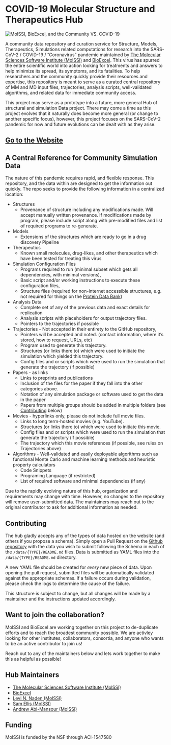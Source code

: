 # COVID-19 Molecular Structure and Therapeutics Hub

![MolSSI, BioExcel, and the Community VS. COVID-19](repo_management/MolSSI-BioExcel-covid.png "MolSSI, BioExcel, and the Community VS. COVID-19")

A community data repository and curation service for Structure, Models, Therapeutics, Simulations 
related computations for research into the SARS-CoV-2 / COVID-19 / ”Coronavirus” pandemic maintained 
by [The Molecular Sciences Software Institute (MolSSI)](https://molssi.org) and 
[BioExcel](https://bioexcel.eu/). 
This virus has spurred the entire scientific world into action looking for treatments and answers to 
help minimize its spread, its symptoms, and its fatalities. 
To help researchers and the community quickly provide their resources and expertise, 
this repository is meant to serve as a curated central repository of MM and MD input files, 
trajectories, analysis scripts, well-validated algorithms, and related data for immediate community 
access.

This project may serve as a prototype into a future, more general Hub of structural and simulation Data 
project. There may come a time as this project evolves that it naturally does become more general (or 
change to another specific focus), however, this project focuses on the SARS-CoV-2 pandemic for now and 
future evolutions can be dealt with as they arise. 

## [Go to the Website](https://covid.molssi.org/)

## A Central Reference for Community Simulation Data

The nature of this pandemic requires rapid, and flexible response. This repository, and the data 
within are designed to get the information out quickly. The repo seeks to provide the following information
in a centralized location:

* Structures
    * Provenance of structure including any modifications made. Will accept manually written provenance. 
      If modifications made by program, please include script along with pre-modified files and list of required 
      programs to re-generate.
* Models
    * Extensions of the structures which are ready to go in a drug discovery Pipeline
* Therapeutics
    * Known small molecules, drug-likes, and other therapeutics which have been tested for treating this virus
* Simulation Configuration Files
    * Programs required to run (minimal subset which gets all dependencies, with minimal versions), 
    * Basic script and/or working instructions to execute these configuration files, 
    * Structure files (required for non-internet accessible structures, e.g. not required for things on the 
      [Protein Data Bank](https://www.rcsb.org/))
* Analysis Data 
    * Complete set of any of the previous data and exact details for replication
    * Analysis scripts with placeholders for output trajectory files.
    * Pointers to the trajectories if possible
* Trajectories - Not accepted in their entirety to the GitHub repository, 
    * Pointers will be accepted and noted. (contact information, where it’s stored, how to request, URLs, etc)
    * Program used to generate this trajectory.
    * Structures (or links there to) which were used to initiate the simulation which yielded this trajectory.
    * Config files and or scripts which were used to run the simulation that generate the trajectory (if possible)
* Papers - as links
    * Links to preprints and publications
    * Inclusion of the files for the paper if they fall into the other categories above.
    * Notation of any simulation package or software used to get the data in the paper
    * Papers from multiple groups should be added in multiple folders (see [Contributing](#contributing) below)
* Movies - hyperlinks only, please do not include full movie files.
    * Links to long term-hosted movies (e.g. YouTube).
    * Structures (or links there to) which were used to initiate this movie.
    * Config files and or scripts which were used to run the simulation that generate the trajectory (if possible)
    * The trajectory which this movie references (if possible, see rules on Trajectories above)
* Algorithms - Well-validated and easily deployable algorithms such as functional Monte Carlo and machine learning methods and heuristic property calculators
    * Code Snippets
    * Programing Language (if restricted)
    * List of required software and minimal dependencies (if any)

Due to the rapidly evolving nature of this hub, organization and requirements may change with time. However, 
no changes to the repository will remove user-submitted data. The maintainers may reach out to the original 
contributor to ask for additional information as needed.  
 

## Contributing

The hub gladly accepts any of the types of data hosted on the website (and others if you propose a schema). 
Simply open a Pull Request on the [Github repository](https://github.com/MolSSI/covid) with the data you wish to submit following the Schema in each of the `/data/{TYPE}/README.md` files.
Data is submitted as YAML files into the `/data/{TYPE}/README.md` directory.

A new YAML file should be created for *every* new piece of data.
Upon opening the pull request, submitted files will be automatically validated against the appropriate schemas. If a failure occurs during validation, please check the logs to determine the cause of the failure.

This structure is subject to change, but all changes will be made by a maintainer and the instructions 
updated accordingly.

## Want to join the collaboration?

MolSSI and BioExcel are working together on this project to de-duplicate efforts and to reach the broadest 
community possible. We are activley looking for other institutes, collaborators, consortia, and anyone who wants 
to be an active contributor to join us! 

Reach out to any of the maintainers below and lets work together to make this as helpful as possible! 

## Hub Maintainers 

* [The Molecular Sciences Software Institute (MolSSI)](https://molssi.org)
* [BioExcel](https://bioexcel.eu/)
* [Levi N. Naden (MolSSI)](https://github.com/lnaden)
* [Sam Ellis (MolSSI)](https://github.com/sjayellis)
* [Andrew Abi-Mansour (MolSSI)](https://github.com/Andrew-AbiMansour)

## Funding

MolSSI is funded by the NSF through ACI-1547580
